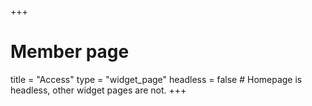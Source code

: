 +++
# Member page
title = "Access"
type = "widget_page"
headless = false  # Homepage is headless, other widget pages are not.
+++
